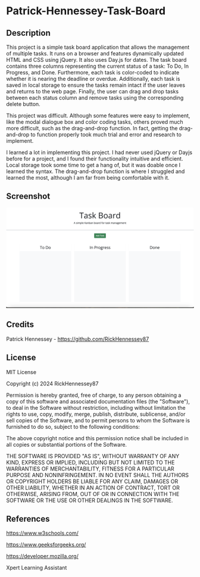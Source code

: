 # Patrick-Hennessey-Task-Board

## Description 

This project is a simple task board application that allows the management of multiple tasks. It runs on a browser and features dynamically updated HTML and CSS using jQuery. It also uses Day.js for dates. The task board contains three columns representing the current status of a task: To Do, In Progress, and Done. Furthermore, each task is color-coded to indicate whether it is nearing the deadline or overdue. Additionally, each task is saved in local storage to ensure the tasks remain intact if the user leaves and returns to the web page. Finally, the user can drag and drop tasks between each status column and remove tasks using the corresponding delete button. 

This project was difficult. Although some features were easy to implement, like the modal dialogue box and color coding tasks, others proved much more difficult, such as the drag-and-drop function. In fact, getting the drag-and-drop to function properly took much trial and error and research to implement. 

I learned a lot in implementing this project. I had never used jQuery or Dayjs before for a project, and I found their functionality intuitive and efficient. Local storage took some time to get a hang of, but it was doable once I learned the syntax. The drag-and-drop function is where I struggled and learned the most, although I am far from being comfortable with it. 

## Screenshot

![screenshot](./Assets/images/Untitled.png)

## Credits

Patrick Hennessey - https://github.com/RickHennessey87

## License 

MIT License

Copyright (c) 2024 RickHennessey87

Permission is hereby granted, free of charge, to any person obtaining a copy
of this software and associated documentation files (the "Software"), to deal
in the Software without restriction, including without limitation the rights
to use, copy, modify, merge, publish, distribute, sublicense, and/or sell
copies of the Software, and to permit persons to whom the Software is
furnished to do so, subject to the following conditions:

The above copyright notice and this permission notice shall be included in all
copies or substantial portions of the Software.

THE SOFTWARE IS PROVIDED "AS IS", WITHOUT WARRANTY OF ANY KIND, EXPRESS OR
IMPLIED, INCLUDING BUT NOT LIMITED TO THE WARRANTIES OF MERCHANTABILITY,
FITNESS FOR A PARTICULAR PURPOSE AND NONINFRINGEMENT. IN NO EVENT SHALL THE
AUTHORS OR COPYRIGHT HOLDERS BE LIABLE FOR ANY CLAIM, DAMAGES OR OTHER
LIABILITY, WHETHER IN AN ACTION OF CONTRACT, TORT OR OTHERWISE, ARISING FROM,
OUT OF OR IN CONNECTION WITH THE SOFTWARE OR THE USE OR OTHER DEALINGS IN THE
SOFTWARE.

## References

https://www.w3schools.com/

https://www.geeksforgeeks.org/

https://developer.mozilla.org/

Xpert Learning Assistant

